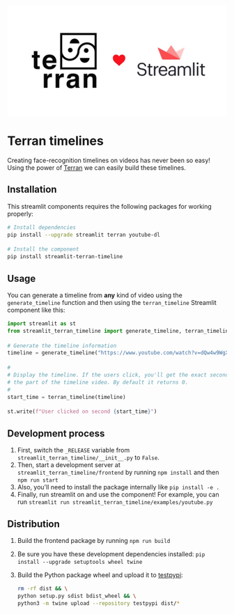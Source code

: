 ![Streamlit Terran Timeline logo](logo.jpg)

# Terran timelines

Creating face-recognition timelines on videos has never been so easy! Using the power
of [Terran](https://github.com/pentogroup/terran) we can easily build these timelines.

## Installation

This streamlit components requires the following packages for working properly:

```bash
# Install dependencies
pip install --upgrade streamlit terran youtube-dl

# Install the component
pip install streamlit-terran-timeline
```

## Usage

You can generate a timeline from **any** kind of video using the `generate_timeline` function and then using the `terran_timeline` Streamlit component like this:

```python
import streamlit as st
from streamlit_terran_timeline import generate_timeline, terran_timeline

# Generate the timeline information
timeline = generate_timeline("https://www.youtube.com/watch?v=dQw4w9WgXcQ")

#
# Display the timeline. If the users click, you'll get the exact second of
# the part of the timeline video. By default it returns 0.
#
start_time = terran_timeline(timeline)

st.write(f"User clicked on second {start_time}")
```

## Development process

1. First, switch the `_RELEASE` variable from `streamlit_terran_timeline/__init__.py` to `False`.
2. Then, start a development server at `streamlit_terran_timeline/frontend` by running `npm install` and then `npm run start`
3. Also, you'll need to install the package internally like `pip install -e .`
4. Finally, run streamlit on and use the component! For example, you can run `streamlit run streamlit_terran_timeline/examples/youtube.py`

## Distribution

1. Build the frontend package by running `npm run build`
2. Be sure you have these development dependencies installed: `pip install --upgrade setuptools wheel twine`
3. Build the Python package wheel and upload it to [testpypi](https://test.pypi.org/):

   ```bash
   rm -rf dist && \
   python setup.py sdist bdist_wheel && \
   python3 -m twine upload --repository testpypi dist/*
   ```
